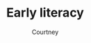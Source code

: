 ---
layout: post
title: Early literacy
author: Courtney
section: resources
categories: [resources, courtney]
audience: ''
keywords: ''
goals: ''
actions: ''
---